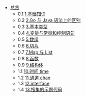 
- [总览](0.0.md)
  - 0.1 [1.基础知识](0.1.md)
  - 0.2 [2.Go 与 Java 语法上的区别](0.2.md)
  - 0.3 [3.基本类型](0.3.md)
  - 0.4 [4.变量与常量和控制语句](0.4.md)
  - 0.5 [5.数组](0.5.md)
  - 0.6 [6.切片](0.6.md)
  - 0.7 [7.Map 与 List](0.7.md)
  - 0.8 [8.函数](0.8.md)
  - 0.9 [9.结构体](0.9.md)
  - 1.1 [10.时间 time](1.1.md)
  - 1.2 [11.通道 chan](1.2.md)
  - 1.3 [12.interface](1.3.md)
  - 1.4 [13.搜集的示例代码](1.4.md)
